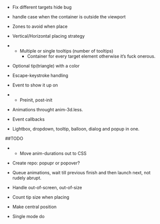 * Fix different targets hide bug
* handle case when the container is outside the viewport



* Zones to avoid when place
* Vertical/Horizontal placing strategy
* + Multiple or single tooltips (number of tooltips)
	* Container for every target element otherwise it’s fuck onerous.
* Optional tip(triangle) with a color
* Escape-keystroke handling
* Event to show it up on
* + Preinit, post-init
* Animations throught anim-3d.less.
* Event callbacks
* Lightbox, dropdown, tooltip, balloon, dialog and popup in one.

##TODO

* + Move anim-durations out to CSS
* Create repo: popupr or popover?
* Queue animations, wait till previous finish and then launch next, not rudely abrupt.
* Handle out-of-screen, out-of-size

* Count tip size when placing
* Make central position
* Single mode do